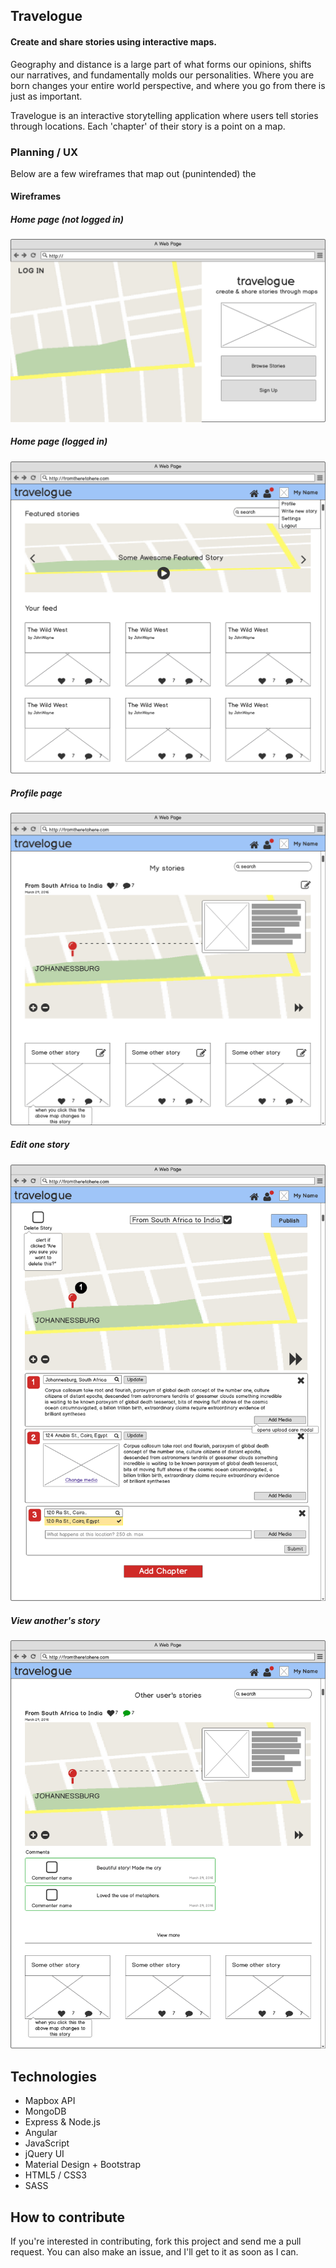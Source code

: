 ## Travelogue
#### Create and share stories using interactive maps.

Geography and distance is a large part of what forms our opinions, shifts our narratives, and fundamentally molds our personalities. Where you are born changes your entire world perspective, and where you go from there is just as important.

Travelogue is an interactive storytelling application where users tell stories through locations. Each 'chapter' of their story is a point on a map.

### Planning / UX

Below are a few wireframes that map out (punintended) the

#### Wireframes

##### Home page (not logged in)
![edit](./wireframes/home.png)

##### Home page (logged in)
![edit](./wireframes/loggedin_home.png)

##### Profile page
![edit](./wireframes/profile.png)

##### Edit one story
![edit](./wireframes/edit.png)

##### View another's story
![edit](./wireframes/othersprofile.png)


## Technologies

* Mapbox API
* MongoDB
* Express & Node.js
* Angular
* JavaScript
* jQuery UI
* Material Design + Bootstrap
* HTML5 / CSS3
* SASS

## How to contribute

If you're interested in contributing, fork this project and send me a pull request. You can also make an issue, and I'll get to it as soon as I can.
